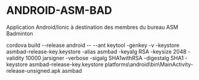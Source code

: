 # ANDROID-ASM-BAD
Application Android/Ionic à destination des membres du bureau ASM Badminton

cordova build --release android -- --ant
keytool -genkey -v -keystore asmbad-release-key.keystore -alias asmbad -keyalg RSA -keysize 2048 -validity 10000
jarsigner -verbose -sigalg SHA1withRSA -digestalg SHA1 -keystore asmbad-release-key.keystore platforms\android\bin\MainActivity-release-unsigned.apk asmbad
